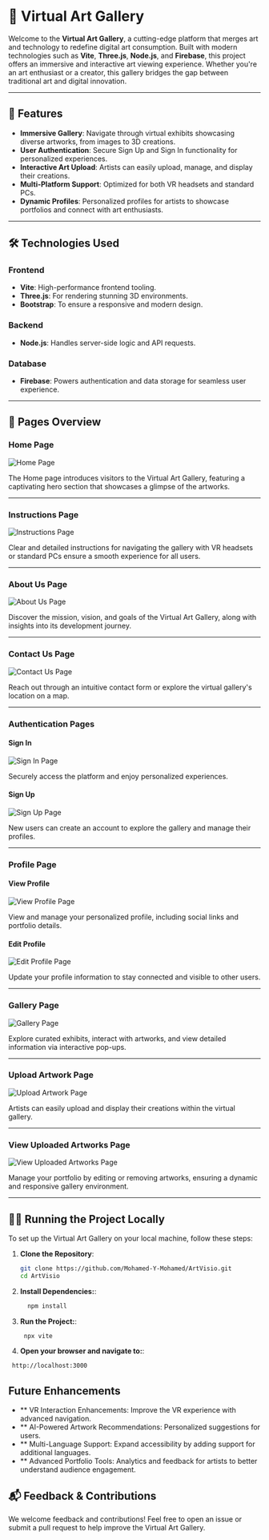 # 🎨 Virtual Art Gallery

Welcome to the **Virtual Art Gallery**, a cutting-edge platform that merges art and technology to redefine digital art consumption. Built with modern technologies such as **Vite**, **Three.js**, **Node.js**, and **Firebase**, this project offers an immersive and interactive art viewing experience. Whether you're an art enthusiast or a creator, this gallery bridges the gap between traditional art and digital innovation.

---

## 🚀 Features

- **Immersive Gallery**: Navigate through virtual exhibits showcasing diverse artworks, from images to 3D creations.
- **User Authentication**: Secure Sign Up and Sign In functionality for personalized experiences.
- **Interactive Art Upload**: Artists can easily upload, manage, and display their creations.
- **Multi-Platform Support**: Optimized for both VR headsets and standard PCs.
- **Dynamic Profiles**: Personalized profiles for artists to showcase portfolios and connect with art enthusiasts.

---

## 🛠️ Technologies Used

### Frontend
- **Vite**: High-performance frontend tooling.
- **Three.js**: For rendering stunning 3D environments.
- **Bootstrap**: To ensure a responsive and modern design.

### Backend
- **Node.js**: Handles server-side logic and API requests.

### Database
- **Firebase**: Powers authentication and data storage for seamless user experience.

---

## 📑 Pages Overview

### Home Page
![Home Page](https://raw.githubusercontent.com/Mohamed-Y-Mohamed/ArtVisio/main/screenshots/home.png)

The Home page introduces visitors to the Virtual Art Gallery, featuring a captivating hero section that showcases a glimpse of the artworks.

---

### Instructions Page
![Instructions Page](https://raw.githubusercontent.com/Mohamed-Y-Mohamed/ArtVisio/main/screenshots/instruction.png)

Clear and detailed instructions for navigating the gallery with VR headsets or standard PCs ensure a smooth experience for all users.

---

### About Us Page
![About Us Page](https://raw.githubusercontent.com/Mohamed-Y-Mohamed/ArtVisio/main/screenshots/about%20us.png)

Discover the mission, vision, and goals of the Virtual Art Gallery, along with insights into its development journey.

---

### Contact Us Page
![Contact Us Page](https://raw.githubusercontent.com/Mohamed-Y-Mohamed/ArtVisio/main/screenshots/contact%20us.png)

Reach out through an intuitive contact form or explore the virtual gallery's location on a map.

---

### Authentication Pages
#### Sign In
![Sign In Page](https://raw.githubusercontent.com/Mohamed-Y-Mohamed/ArtVisio/main/screenshots/signin.png)

Securely access the platform and enjoy personalized experiences.

#### Sign Up
![Sign Up Page](https://raw.githubusercontent.com/Mohamed-Y-Mohamed/ArtVisio/main/screenshots/signup.png)

New users can create an account to explore the gallery and manage their profiles.

---

### Profile Page
#### View Profile
![View Profile Page](https://raw.githubusercontent.com/Mohamed-Y-Mohamed/ArtVisio/main/screenshots/view%20profile.png)

View and manage your personalized profile, including social links and portfolio details.

#### Edit Profile
![Edit Profile Page](https://raw.githubusercontent.com/Mohamed-Y-Mohamed/ArtVisio/main/screenshots/edit%20profile.png)

Update your profile information to stay connected and visible to other users.

---

### Gallery Page
![Gallery Page](https://raw.githubusercontent.com/Mohamed-Y-Mohamed/ArtVisio/main/screenshots/gallery.png)

Explore curated exhibits, interact with artworks, and view detailed information via interactive pop-ups.

---

### Upload Artwork Page
![Upload Artwork Page](https://raw.githubusercontent.com/Mohamed-Y-Mohamed/ArtVisio/main/screenshots/upload%20page.png)

Artists can easily upload and display their creations within the virtual gallery.

---

### View Uploaded Artworks Page
![View Uploaded Artworks Page](https://raw.githubusercontent.com/Mohamed-Y-Mohamed/ArtVisio/main/screenshots/view%20uploaded.png)

Manage your portfolio by editing or removing artworks, ensuring a dynamic and responsive gallery environment.

---

## 🧑‍💻 Running the Project Locally

To set up the Virtual Art Gallery on your local machine, follow these steps:

1. **Clone the Repository**:
   ```bash
   git clone https://github.com/Mohamed-Y-Mohamed/ArtVisio.git
   cd ArtVisio
   
2. **Install Dependencies:**:
   ```bash
     npm install

4.  **Run the Project:**:
     ```bash
      npx vite
     
6.   **Open your browser and navigate to:**:
 ```bash
  http://localhost:3000
```

## Future Enhancements
- ** VR Interaction Enhancements: Improve the VR experience with advanced navigation.
- ** AI-Powered Artwork Recommendations: Personalized suggestions for users.
- ** Multi-Language Support: Expand accessibility by adding support for additional languages.
- ** Advanced Portfolio Tools: Analytics and feedback for artists to better understand audience engagement.
## 📬 Feedback & Contributions
We welcome feedback and contributions! Feel free to open an issue or submit a pull request to help improve the Virtual Art Gallery.


